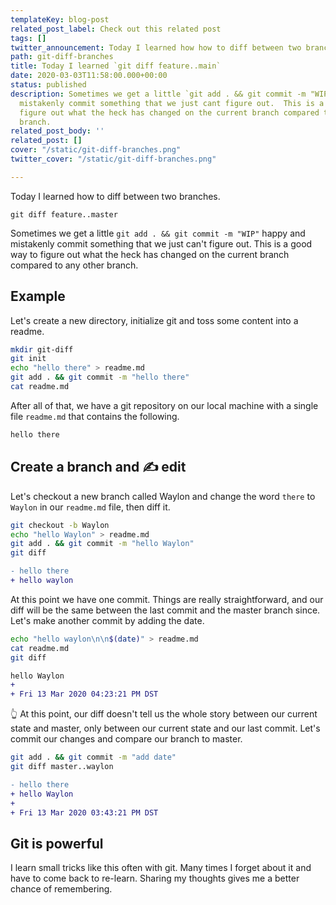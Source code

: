 ```yaml
---
templateKey: blog-post
related_post_label: Check out this related post
tags: []
twitter_announcement: Today I learned how how to diff between two branches.
path: git-diff-branches
title: Today I learned `git diff feature..main`
date: 2020-03-03T11:58:00.000+00:00
status: published
description: Sometimes we get a little `git add . && git commit -m "WIP"` happy and
  mistakenly commit something that we just cant figure out.  This is a good way to
  figure out what the heck has changed on the current branch compared to any other
  branch.
related_post_body: ''
related_post: []
cover: "/static/git-diff-branches.png"
twitter_cover: "/static/git-diff-branches.png"

---
```

Today I learned how to diff between two branches.

```
git diff feature..master
```

Sometimes we get a little `git add . && git commit -m "WIP"` happy and mistakenly commit something that we just can't figure out. This is a good way to figure out what the heck has changed on the current branch compared to any other branch.

## Example

Let's create a new directory, initialize git and toss some content into a readme.

``` bash
mkdir git-diff
git init
echo "hello there" > readme.md
git add . && git commit -m "hello there"
cat readme.md
```

After all of that, we have a git repository on our local machine with a single file `readme.md` that contains the following.

``` bash
hello there
```

##  Create a branch and ✍ edit

Let's checkout a new branch called Waylon and change the word `there` to `Waylon` in our `readme.md` file, then diff it.

``` bash
git checkout -b Waylon
echo "hello Waylon" > readme.md
git add . && git commit -m "hello Waylon"
git diff
```

``` diff
- hello there
+ hello waylon
```

At this point we have one commit.  Things are really straightforward, and our diff will be the same between the last commit and the master branch since.  Let's make another commit by adding the date.

``` bash
echo "hello waylon\n\n$(date)" > readme.md
cat readme.md
git diff
```

``` diff
hello Waylon
+
+ Fri 13 Mar 2020 04:23:21 PM DST
```
👆 At this point, our diff doesn't tell us the whole story between our current state and master, only between our current state and our last commit.  Let's commit our changes and compare our branch to master.

``` bash
git add . && git commit -m "add date"
git diff master..waylon
```

``` diff
- hello there
+ hello Waylon
+
+ Fri 13 Mar 2020 03:43:21 PM DST
```

## Git is powerful

I learn small tricks like this often with git.  Many times I forget about it and have to come back to re-learn. Sharing my thoughts gives me a better chance of remembering.
